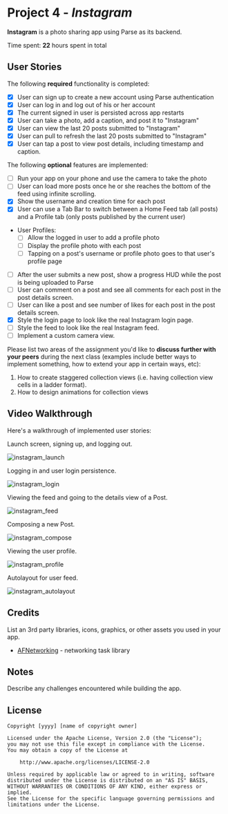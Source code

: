 # Project 4 - *Instagram*

**Instagram** is a photo sharing app using Parse as its backend.

Time spent: **22** hours spent in total

## User Stories

The following **required** functionality is completed:

- [x] User can sign up to create a new account using Parse authentication
- [x] User can log in and log out of his or her account
- [x] The current signed in user is persisted across app restarts
- [x] User can take a photo, add a caption, and post it to "Instagram"
- [x] User can view the last 20 posts submitted to "Instagram"
- [x] User can pull to refresh the last 20 posts submitted to "Instagram"
- [x] User can tap a post to view post details, including timestamp and caption.

The following **optional** features are implemented:

- [ ] Run your app on your phone and use the camera to take the photo
- [ ] User can load more posts once he or she reaches the bottom of the feed using infinite scrolling.
- [x] Show the username and creation time for each post
- [x] User can use a Tab Bar to switch between a Home Feed tab (all posts) and a Profile tab (only posts published by the current user)
- User Profiles:
  - [ ] Allow the logged in user to add a profile photo
  - [ ] Display the profile photo with each post
  - [ ] Tapping on a post's username or profile photo goes to that user's profile page
- [ ] After the user submits a new post, show a progress HUD while the post is being uploaded to Parse
- [ ] User can comment on a post and see all comments for each post in the post details screen.
- [ ] User can like a post and see number of likes for each post in the post details screen.
- [x] Style the login page to look like the real Instagram login page.
- [ ] Style the feed to look like the real Instagram feed.
- [ ] Implement a custom camera view.

Please list two areas of the assignment you'd like to **discuss further with your peers** during the next class (examples include better ways to implement something, how to extend your app in certain ways, etc):

1. How to create staggered collection views (i.e. having collection view cells in a ladder format).
2. How to design animations for collection views

## Video Walkthrough

Here's a walkthrough of implemented user stories:

Launch screen, signing up, and logging out.

![instagram_launch](https://user-images.githubusercontent.com/65626248/125143788-cb6f4180-e0e9-11eb-9aea-5f3642aeea3b.gif)

Logging in and user login persistence.

![instagram_login](https://user-images.githubusercontent.com/65626248/125143820-e5108900-e0e9-11eb-8ab6-e538253b533d.gif)

Viewing the feed and going to the details view of a Post.

![instagram_feed](https://user-images.githubusercontent.com/65626248/125147456-69b6d380-e0f9-11eb-8d63-cc03ca9caa10.gif)

Composing a new Post.

![instagram_compose](https://user-images.githubusercontent.com/65626248/125147660-ba7afc00-e0fa-11eb-83db-04c7d501a77d.gif)

Viewing the user profile.

![instagram_profile](https://user-images.githubusercontent.com/65626248/125143917-315bc900-e0ea-11eb-83de-f6afbc2ff5a9.gif)

Autolayout for user feed.

![instagram_autolayout](https://user-images.githubusercontent.com/65626248/125143923-3751aa00-e0ea-11eb-91f6-a5b06203cf90.gif)


## Credits

List an 3rd party libraries, icons, graphics, or other assets you used in your app.

- [AFNetworking](https://github.com/AFNetworking/AFNetworking) - networking task library


## Notes

Describe any challenges encountered while building the app.

## License

    Copyright [yyyy] [name of copyright owner]

    Licensed under the Apache License, Version 2.0 (the "License");
    you may not use this file except in compliance with the License.
    You may obtain a copy of the License at

        http://www.apache.org/licenses/LICENSE-2.0

    Unless required by applicable law or agreed to in writing, software
    distributed under the License is distributed on an "AS IS" BASIS,
    WITHOUT WARRANTIES OR CONDITIONS OF ANY KIND, either express or implied.
    See the License for the specific language governing permissions and
    limitations under the License.
